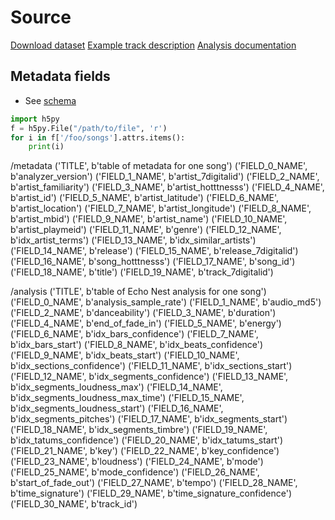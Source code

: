 # Source

[Download dataset](https://labrosa.ee.columbia.edu/millionsong/pages/getting-dataset)
[Example track description](https://labrosa.ee.columbia.edu/millionsong/pages/example-track-description)
[Analysis documentation](http://docs.echonest.com.s3-website-us-east-1.amazonaws.com/_static/AnalyzeDocumentation.pdf)


## Metadata fields
- See [schema](https://labrosa.ee.columbia.edu/millionsong/sites/default/files/AdditionalFiles/FileSchema.pdf)
```python
import h5py
f = h5py.File("/path/to/file", 'r')
for i in f['/foo/songs'].attrs.items():
    print(i)
```

/metadata
('TITLE', b'table of metadata for one song')
('FIELD_0_NAME', b'analyzer_version')
('FIELD_1_NAME', b'artist_7digitalid')
('FIELD_2_NAME', b'artist_familiarity')
('FIELD_3_NAME', b'artist_hotttnesss')
('FIELD_4_NAME', b'artist_id')
('FIELD_5_NAME', b'artist_latitude')
('FIELD_6_NAME', b'artist_location')
('FIELD_7_NAME', b'artist_longitude')
('FIELD_8_NAME', b'artist_mbid')
('FIELD_9_NAME', b'artist_name')
('FIELD_10_NAME', b'artist_playmeid')
('FIELD_11_NAME', b'genre')
('FIELD_12_NAME', b'idx_artist_terms')
('FIELD_13_NAME', b'idx_similar_artists')
('FIELD_14_NAME', b'release')
('FIELD_15_NAME', b'release_7digitalid')
('FIELD_16_NAME', b'song_hotttnesss')
('FIELD_17_NAME', b'song_id')
('FIELD_18_NAME', b'title')
('FIELD_19_NAME', b'track_7digitalid')

/analysis
('TITLE', b'table of Echo Nest analysis for one song')
('FIELD_0_NAME', b'analysis_sample_rate')
('FIELD_1_NAME', b'audio_md5')
('FIELD_2_NAME', b'danceability')
('FIELD_3_NAME', b'duration')
('FIELD_4_NAME', b'end_of_fade_in')
('FIELD_5_NAME', b'energy')
('FIELD_6_NAME', b'idx_bars_confidence')
('FIELD_7_NAME', b'idx_bars_start')
('FIELD_8_NAME', b'idx_beats_confidence')
('FIELD_9_NAME', b'idx_beats_start')
('FIELD_10_NAME', b'idx_sections_confidence')
('FIELD_11_NAME', b'idx_sections_start')
('FIELD_12_NAME', b'idx_segments_confidence')
('FIELD_13_NAME', b'idx_segments_loudness_max')
('FIELD_14_NAME', b'idx_segments_loudness_max_time')
('FIELD_15_NAME', b'idx_segments_loudness_start')
('FIELD_16_NAME', b'idx_segments_pitches')
('FIELD_17_NAME', b'idx_segments_start')
('FIELD_18_NAME', b'idx_segments_timbre')
('FIELD_19_NAME', b'idx_tatums_confidence')
('FIELD_20_NAME', b'idx_tatums_start')
('FIELD_21_NAME', b'key')
('FIELD_22_NAME', b'key_confidence')
('FIELD_23_NAME', b'loudness')
('FIELD_24_NAME', b'mode')
('FIELD_25_NAME', b'mode_confidence')
('FIELD_26_NAME', b'start_of_fade_out')
('FIELD_27_NAME', b'tempo')
('FIELD_28_NAME', b'time_signature')
('FIELD_29_NAME', b'time_signature_confidence')
('FIELD_30_NAME', b'track_id')
